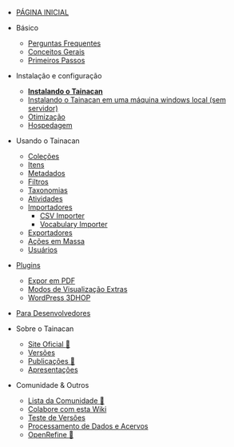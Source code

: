 * [PÁGINA INICIAL](/pt-br/README)

* Básico
    * [Perguntas Frequentes](/pt-br/faq)
    * [Conceitos Gerais](/pt-br/general-concepts)
    * [Primeiros Passos](/pt-br/getting-started)
* Instalação e configuração
    * [**Instalando o Tainacan**](/pt-br/instalacao)
    * [Instalando o Tainacan em uma máquina windows local (sem servidor)](/pt-br/xampp#instalando-o-tainacan-em-uma-máquina-windows-local-sem-servidor)
    * [Otimização](/pt-br/optimization)
    * [Hospedagem](/pt-br/hosting)
* Usando o Tainacan
    * [Coleções](/pt-br/collections)
    * [Itens](/pt-br/items)
    * [Metadados](/pt-br/metadata)
    * [Filtros](/pt-br/filters)
    * [Taxonomias](/pt-br/taxonomies)
    * [Atividades](/pt-br/activities)
    * [Importadores](/pt-br/importers)
        * [CSV Importer](/dev/csv-importer.md)
        * [Vocabulary Importer](/dev/vocabulary-importer.md)
    * [Exportadores](/pt-br/exporters)
    * [Ações em Massa](/pt-br/bulk-actions)
    * [Usuários](/pt-br/users)
* [Plugins](/pt-br/plugins)
    * [Expor em PDF](/pt-br/plugin-pdf-exposer)
    * [Modos de Visualização Extras](/pt-br/plugin-extra-view-modes)
    * [WordPress 3DHOP](/pt-br/plugin-3d-hop)
* [Para Desenvolvedores](/dev/)
* Sobre o Tainacan
    * [Site Oficial :link:](https://tainacan.org/ ':ignore')
    * [Versões](/pt-br/releases)
    * [Publicações :link:](http://pesquisa.medialab.ufg.br/artigos/ ':ignore')
    * [Apresentações](/pt-br/presentations)
* Comunidade & Outros
    * [Lista da Comunidade :link:](https://lists.riseup.net/www/subscribe/tainacan ':ignore')
    * [Colabore com esta Wiki](/pt-br/CONTRIBUTING)
    * [Teste de Versões](/pt-br/release-testing.md) 
    * [Processamento de Dados e Acervos](/pt-br/data-processing)
    * [OpenRefine :link:](http://openrefine.org/ ':ignore')
 
